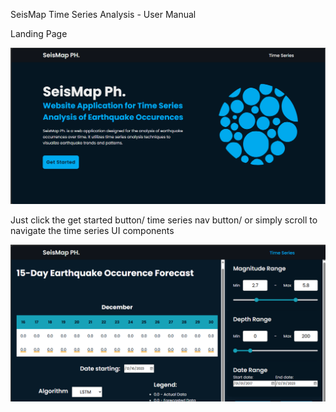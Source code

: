SeisMap Time Series Analysis - User Manual



Landing Page

![Home!](Python/user_manual/seismap_homepage.png)


Just click the get started button/ time series nav button/ or simply scroll to navigate the time series UI components

![TS_UI!](Python/user_manual/time_series_1.png)

